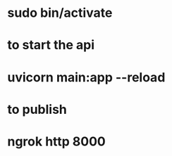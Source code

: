 # sudo bin/activate

# to start the api
# uvicorn main:app --reload

# to publish
# ngrok http 8000
